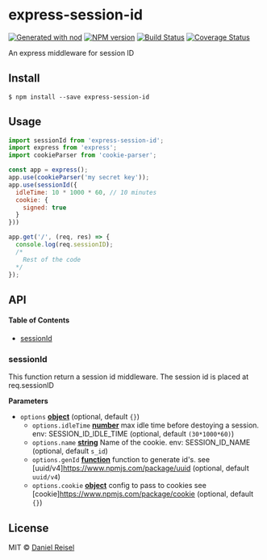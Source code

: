 # express-session-id

[![Generated with nod](https://img.shields.io/badge/generator-nod-2196F3.svg?style=flat-square)](https://github.com/diegohaz/nod)
[![NPM version](https://img.shields.io/npm/v/express-session-id.svg?style=flat-square)](https://npmjs.org/package/express-session-id)
[![Build Status](https://img.shields.io/travis/dreisel/express-session-id/master.svg?style=flat-square)](https://travis-ci.org/dreisel/express-session-id) [![Coverage Status](https://img.shields.io/codecov/c/github/dreisel/express-session-id/master.svg?style=flat-square)](https://codecov.io/gh/dreisel/express-session-id/branch/master)

An express middleware for session ID

## Install

    $ npm install --save express-session-id

## Usage

```js
import sessionId from 'express-session-id';
import express from 'express';
import cookieParser from 'cookie-parser';

const app = express();
app.use(cookieParser('my secret key'));
app.use(sessionId({
  idleTime: 10 * 1000 * 60, // 10 minutes
  cookie: {
    signed: true
  }
}))

app.get('/', (req, res) => {
  console.log(req.sessionID);
  /*
    Rest of the code
  */
});
```

## API

<!-- Generated by documentation.js. Update this documentation by updating the source code. -->

#### Table of Contents

-   [sessionId](#sessionid)

### sessionId

This function return a session id middleware.
The session id is placed at req.sessionID

**Parameters**

-   `options` **[object](https://developer.mozilla.org/docs/Web/JavaScript/Reference/Global_Objects/Object)**  (optional, default `{}`)
    -   `options.idleTime` **[number](https://developer.mozilla.org/docs/Web/JavaScript/Reference/Global_Objects/Number)** max idle time before destoying a session. env: SESSION_ID_IDLE_TIME (optional, default `(30*1000*60)`)
    -   `options.name` **[string](https://developer.mozilla.org/docs/Web/JavaScript/Reference/Global_Objects/String)** Name of the cookie. env: SESSION_ID_NAME (optional, default `s_id`)
    -   `options.genId` **[function](https://developer.mozilla.org/docs/Web/JavaScript/Reference/Statements/function)** function to generate id's. see [uuid/v4]<https://www.npmjs.com/package/uuid> (optional, default `uuid/v4`)
    -   `options.cookie` **[object](https://developer.mozilla.org/docs/Web/JavaScript/Reference/Global_Objects/Object)** config to pass to cookies see [cookie]<https://www.npmjs.com/package/cookie> (optional, default `{}`)

## License

MIT © [Daniel Reisel](https://github.com/dreisel)
